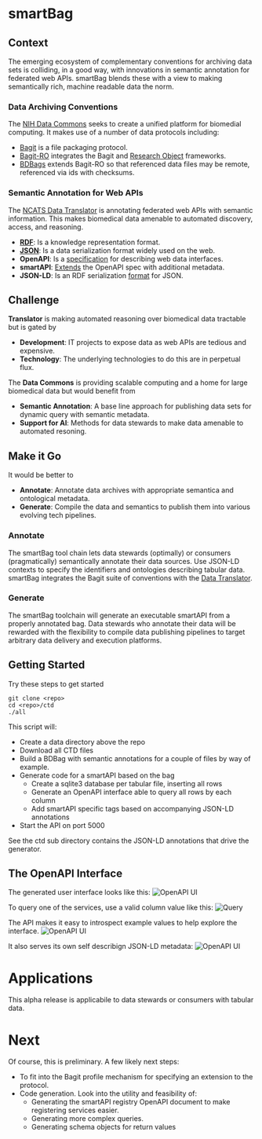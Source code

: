 # smartBag

## Context

The emerging ecosystem of complementary conventions for archiving data sets is colliding, in a good way, with innovations in semantic annotation for federated web APIs. smartBag blends these with a view to making semantically rich, machine readable data the norm.

### Data Archiving Conventions

The [NIH Data Commons](https://commonfund.nih.gov/bd2k/commons) seeks to create a unified platform for biomedial computing. It makes use of a number of data protocols including:

* [Bagit](https://en.wikipedia.org/wiki/BagIt) is a file packaging protocol.
* [Bagit-RO](https://github.com/ResearchObject/bagit-ro) integrates the Bagit and [Research Object](http://www.researchobject.org/) frameworks.
* [BDBags](http://bd2k.ini.usc.edu/tools/bdbag/) extends Bagit-RO so that referenced data files may be remote, referenced via ids with checksums.

### Semantic Annotation for Web APIs

The [NCATS Data Translator](https://ncats.nih.gov/translator) is annotating federated web APIs with semantic information. This makes biomedical data amenable to automated discovery, access, and reasoning.

* **[RDF](https://www.w3.org/RDF/)**: Is a knowledge representation format.
* **[JSON](https://www.json.org/)**: Is a data serialization format widely used on the web.
* **OpenAPI**: Is a [specification](https://en.wikipedia.org/wiki/OpenAPI_Specification) for describing web data interfaces.
* **smartAPI**: [Extends](http://smart-api.info/) the OpenAPI spec with additional metadata.
* **JSON-LD**: Is an RDF serialization [format](https://json-ld.org/) for JSON.

## Challenge

**Translator** is making automated reasoning over biomedical data tractable but is gated by

* **Development**: IT projects to expose data as web APIs are tedious and expensive.
* **Technology**: The underlying technologies to do this are in perpetual flux.

The **Data Commons** is providing scalable computing and a home for large biomedical data but would benefit from

* **Semantic Annotation**: A base line approach for publishing data sets for dynamic query with semantic metadata.
* **Support for AI**: Methods for data stewards to make data amenable to automated resoning. 

## Make it Go

It would be better to

  * **Annotate**: Annotate data archives with appropriate semantica and ontological metadata.
  * **Generate**: Compile the data and semantics to publish them into various evolving tech pipelines.

### Annotate

The smartBag tool chain lets data stewards (optimally) or consumers (pragmatically) semantically annotate their data sources. Use JSON-LD contexts to specify the identifiers and ontologies describing tabular data. smartBag integrates the Bagit suite of conventions with the [Data Translator](https://ncats.nih.gov/translator).

### Generate

The smartBag toolchain will generate an executable smartAPI from a properly annotated bag. Data stewards who annotate their data will be rewarded with the flexibility to compile data publishing pipelines to target arbitrary data delivery and execution platforms.

## Getting Started

Try these steps to get started
```
git clone <repo> 
cd <repo>/ctd
./all
```

This script will:

* Create a data directory above the repo
* Download all CTD files
* Build a BDBag with semantic annotations for a couple of files by way of example.
* Generate code for a smartAPI based on the bag
  * Create a sqlite3 database per tabular file, inserting all rows
  * Generate an OpenAPI interface able to query all rows by each column
  * Add smartAPI specific tags based on accompanying JSON-LD annotations
* Start the API on port 5000

See the ctd sub directory contains the JSON-LD annotations that drive the generator.

## The OpenAPI Interface

The generated user interface looks like this:
![OpenAPI UI](https://github.com/NCATS-Tangerine/smartBag/blob/master/img/smart-api-1.png?raw=true)

To query one of the services, use a valid column value like this:
![Query](https://github.com/NCATS-Tangerine/smartBag/blob/master/img/smart-api-2.png?raw=true)

The API makes it easy to introspect example values to help explore the interface.
![OpenAPI UI](https://github.com/NCATS-Tangerine/smartBag/blob/master/img/smart-api-3.png?raw=true)

It also serves its own self describign JSON-LD metadata:
![OpenAPI UI](https://github.com/NCATS-Tangerine/smartBag/blob/master/img/smart-api-4.png?raw=true)

# Applications

This alpha release is applicabile to data stewards or consumers with tabular data.

# Next

Of course, this is preliminary. A few likely next steps:

* To fit into the Bagit profile mechanism for specifying an extension to the protocol.
* Code generation. Look into the utility and feasibility of:
  * Generating the smartAPI registry OpenAPI document to make registering services easier.
  * Generating more complex queries.
  * Generating schema objects for return values
  


